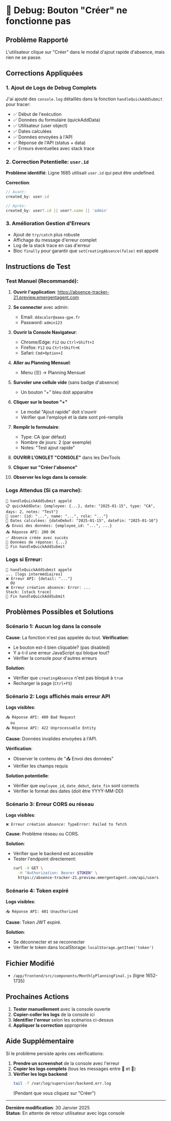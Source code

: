 # 🐛 Debug: Bouton "Créer" ne fonctionne pas

## Problème Rapporté
L'utilisateur clique sur "Créer" dans le modal d'ajout rapide d'absence, mais rien ne se passe.

## Corrections Appliquées

### 1. Ajout de Logs de Debug Complets
J'ai ajouté des `console.log` détaillés dans la fonction `handleQuickAddSubmit` pour tracer:
- ✅ Début de l'exécution
- ✅ Données du formulaire (quickAddData)
- ✅ Utilisateur (user object)
- ✅ Dates calculées
- ✅ Données envoyées à l'API
- ✅ Réponse de l'API (status + data)
- ✅ Erreurs éventuelles avec stack trace

### 2. Correction Potentielle: `user.id`
**Problème identifié**: Ligne 1685 utilisait `user.id` qui peut être undefined.

**Correction**:
```javascript
// Avant:
created_by: user.id

// Après:
created_by: user?.id || user?.name || 'admin'
```

### 3. Amélioration Gestion d'Erreurs
- Ajout de `try/catch` plus robuste
- Affichage du message d'erreur complet
- Log de la stack trace en cas d'erreur
- Bloc `finally` pour garantir que `setCreatingAbsence(false)` est appelé

## Instructions de Test

### Test Manuel (Recommandé):

1. **Ouvrir l'application**: https://absence-tracker-21.preview.emergentagent.com

2. **Se connecter** avec admin:
   - Email: `ddacalor@aaea-gpe.fr`
   - Password: `admin123`

3. **Ouvrir la Console Navigateur**:
   - Chrome/Edge: `F12` ou `Ctrl+Shift+I`
   - Firefox: `F12` ou `Ctrl+Shift+K`
   - Safari: `Cmd+Option+I`

4. **Aller au Planning Mensuel**:
   - Menu (☰) → Planning Mensuel

5. **Survoler une cellule vide** (sans badge d'absence)
   - Un bouton "+" bleu doit apparaître

6. **Cliquer sur le bouton "+"**
   - Le modal "Ajout rapide" doit s'ouvrir
   - Vérifier que l'employé et la date sont pré-remplis

7. **Remplir le formulaire**:
   - Type: CA (par défaut)
   - Nombre de jours: 2 (par exemple)
   - Notes: "Test ajout rapide"

8. **OUVRIR L'ONGLET "CONSOLE"** dans les DevTools

9. **Cliquer sur "Créer l'absence"**

10. **Observer les logs dans la console**:

### Logs Attendus (Si ça marche):
```
🚀 handleQuickAddSubmit appelé
📋 quickAddData: {employee: {...}, date: "2025-01-15", type: "CA", days: 2, notes: "Test"}
👤 user: {id: "...", name: "...", role: "..."}
📅 Dates calculées: {dateDebut: "2025-01-15", dateFin: "2025-01-16"}
📤 Envoi des données: {employee_id: "...", ...}
📥 Réponse API: 200 OK
✅ Absence créée avec succès
📄 Données de réponse: {...}
🏁 Fin handleQuickAddSubmit
```

### Logs si Erreur:
```
🚀 handleQuickAddSubmit appelé
... [logs intermédiaires]
❌ Erreur API: {detail: "..."}
  OU
❌ Erreur création absence: Error: ...
Stack: [stack trace]
🏁 Fin handleQuickAddSubmit
```

## Problèmes Possibles et Solutions

### Scénario 1: Aucun log dans la console
**Cause**: La fonction n'est pas appelée du tout.
**Vérification**:
- Le bouton est-il bien cliquable? (pas disabled)
- Y a-t-il une erreur JavaScript qui bloque tout?
- Vérifier la console pour d'autres erreurs

**Solution**: 
- Vérifier que `creatingAbsence` n'est pas bloqué à `true`
- Recharger la page (`Ctrl+F5`)

### Scénario 2: Logs affichés mais erreur API
**Logs visibles**:
```
📥 Réponse API: 400 Bad Request
  ou
📥 Réponse API: 422 Unprocessable Entity
```

**Cause**: Données invalides envoyées à l'API.

**Vérification**:
- Observer le contenu de "📤 Envoi des données"
- Vérifier les champs requis

**Solution potentielle**:
- Vérifier que `employee_id`, `date_debut`, `date_fin` sont corrects
- Vérifier le format des dates (doit être YYYY-MM-DD)

### Scénario 3: Erreur CORS ou réseau
**Logs visibles**:
```
❌ Erreur création absence: TypeError: Failed to fetch
```

**Cause**: Problème réseau ou CORS.

**Solution**:
- Vérifier que le backend est accessible
- Tester l'endpoint directement:
  ```bash
  curl -X GET \
    -H "Authorization: Bearer $TOKEN" \
    https://absence-tracker-21.preview.emergentagent.com/api/users
  ```

### Scénario 4: Token expiré
**Logs visibles**:
```
📥 Réponse API: 401 Unauthorized
```

**Cause**: Token JWT expiré.

**Solution**:
- Se déconnecter et se reconnecter
- Vérifier le token dans localStorage: `localStorage.getItem('token')`

## Fichier Modifié

- `/app/frontend/src/components/MonthlyPlanningFinal.js` (ligne 1652-1735)

## Prochaines Actions

1. **Tester manuellement** avec la console ouverte
2. **Copier-coller les logs** de la console ici
3. **Identifier l'erreur** selon les scénarios ci-dessus
4. **Appliquer la correction** appropriée

## Aide Supplémentaire

Si le problème persiste après ces vérifications:

1. **Prendre un screenshot** de la console avec l'erreur
2. **Copier les logs complets** (tous les messages entre 🚀 et 🏁)
3. **Vérifier les logs backend**:
   ```bash
   tail -f /var/log/supervisor/backend.err.log
   ```
   (Pendant que vous cliquez sur "Créer")

---

**Dernière modification**: 30 Janvier 2025  
**Status**: En attente de retour utilisateur avec logs console
